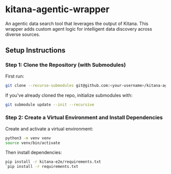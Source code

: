 # kitana-agentic-wrapper

An agentic data search tool that leverages the output of Kitana. This wrapper adds custom agent logic for intelligent data discovery across diverse sources.

## Setup Instructions

### Step 1: Clone the Repository (with Submodules)

First run:
```bash
git clone --recurse-submodules git@github.com:<your-username>/kitana-agentic-wrapper.git && cd kitana-agentic-wrapper
```

If you've already cloned the repo, initialize submodules with:

```bash
git submodule update --init --recursive
```

### Step 2: Create a Virtual Environment and Install Dependencies

Create and activate a virtual environment:

```bash
python3 -m venv venv
source venv/bin/activate
```

Then install dependencies:

```bash
pip install -r kitana-e2e/requirements.txt
`pip install -r requirements.txt
```
